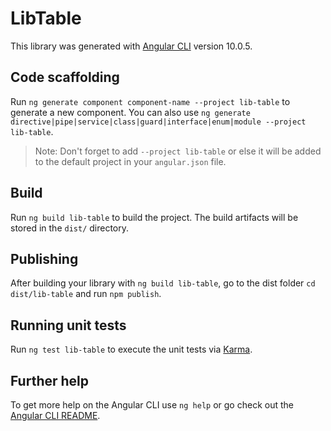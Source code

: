 # LibTable

This library was generated with [Angular CLI](https://github.com/angular/angular-cli) version 10.0.5.

## Code scaffolding

Run `ng generate component component-name --project lib-table` to generate a new component. You can also use `ng generate directive|pipe|service|class|guard|interface|enum|module --project lib-table`.
> Note: Don't forget to add `--project lib-table` or else it will be added to the default project in your `angular.json` file. 

## Build

Run `ng build lib-table` to build the project. The build artifacts will be stored in the `dist/` directory.

## Publishing

After building your library with `ng build lib-table`, go to the dist folder `cd dist/lib-table` and run `npm publish`.

## Running unit tests

Run `ng test lib-table` to execute the unit tests via [Karma](https://karma-runner.github.io).

## Further help

To get more help on the Angular CLI use `ng help` or go check out the [Angular CLI README](https://github.com/angular/angular-cli/blob/master/README.md).
